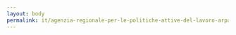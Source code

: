```yaml
---
layout: body
permalink: it/agenzia-regionale-per-le-politiche-attive-del-lavoro-arpal-umbria/
---
```


